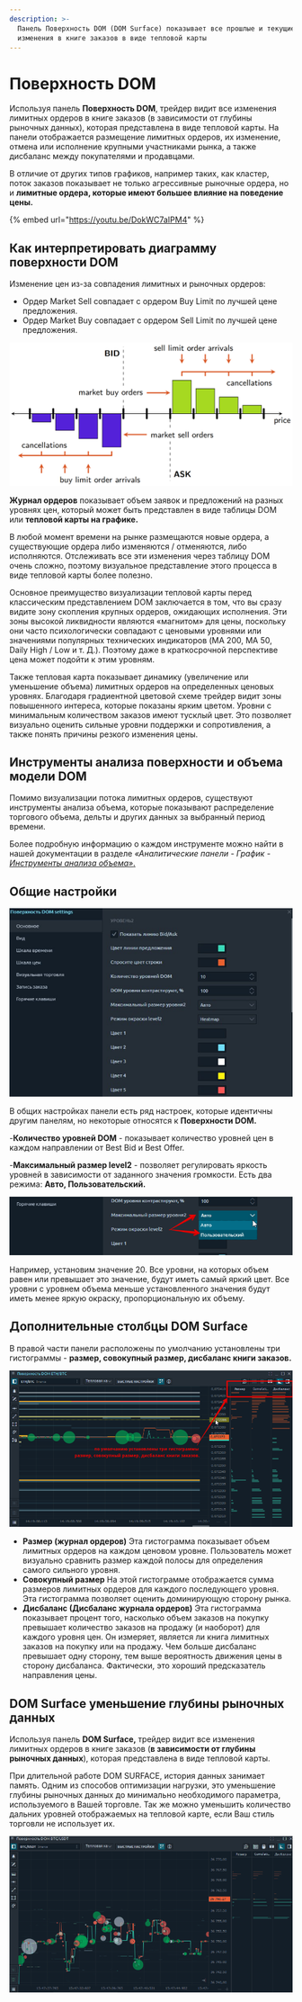```yaml
---
description: >-
  Панель Поверхность DOM (DOM Surface) показывает все прошлые и текущие
  изменения в книге заказов в виде тепловой карты
---
```


# Поверхность DOM

Используя панель **Поверхность DOM**, трейдер видит все изменения лимитных ордеров в книге заказов (в зависимости от глубины рыночных данных), которая представлена ​​в виде тепловой карты. На панели отображается размещение лимитных ордеров, их изменение, отмена или исполнение крупными участниками рынка, а также дисбаланс между покупателями и продавцами.

В отличие от других типов графиков, например таких, как кластер, поток заказов показывает не только агрессивные рыночные ордера, но и **лимитные ордера, которые имеют большее влияние на поведение цены.**

{% embed url="https://youtu.be/DokWC7aIPM4" %}

## Как интерпретировать диаграмму поверхности DOM

Изменение цен из-за совпадения лимитных и рыночных ордеров:

* Ордер Market Sell совпадает с ордером Buy Limit по лучшей цене предложения.
* Ордер Market Buy совпадает с ордером Sell Limit по лучшей цене предложения.

![](../.gitbook/assets/order-matching-algorithm.png)

**Журнал ордеров** показывает объем заявок и предложений на разных уровнях цен, который может быть представлен в виде таблицы DOM или  **тепловой карты на графике.**

В любой момент времени на рынке размещаются новые ордера, а существующие ордера либо изменяются / отменяются, либо исполняются. Отслеживать все эти изменения через таблицу DOM очень сложно, поэтому визуальное представление этого процесса в виде тепловой карты более полезно.

Основное преимущество визуализации тепловой карты перед классическим представлением DOM заключается в том, что вы сразу видите зону скопления крупных ордеров, ожидающих исполнения. Эти зоны высокой ликвидности являются «магнитом» для цены, поскольку они часто психологически совпадают с ценовыми уровнями или значениями популярных технических индикаторов (MA 200, MA 50, Daily High / Low и т. Д.). Поэтому даже в краткосрочной перспективе цена может подойти к этим уровням.

Также тепловая карта показывает динамику (увеличение или уменьшение объема) лимитных ордеров на определенных ценовых уровнях. Благодаря градиентной цветовой схеме трейдер видит зоны повышенного интереса, которые показаны ярким цветом. Уровни с минимальным количеством заказов имеют тусклый цвет. Это позволяет визуально оценить сильные уровни поддержки и сопротивления, а также понять причины резкого изменения цены.

## Инструменты анализа поверхности и объема модели DOM

Помимо визуализации потока лимитных ордеров, существуют инструменты анализа объема, которые показывают распределение торгового объема, дельты и других данных за выбранный период времени.

Более подробную информацию о каждом инструменте можно найти в нашей документации в разделе _«Аналитические панели - График -_ [_Инструменты анализа объема»_.](https://help.quantower.com.ru/analytics-panels/chart/volume-analysis-tools)

## Общие настройки

![](../.gitbook/assets/poverkhnost-dum-nastroiki.jpg)

В общих настройках панели есть ряд настроек, которые идентичны другим панелям, но некоторые относятся к **Поверхности DOM.**

\-**Количество уровней DOM** - показывает количество уровней цен в каждом направлении от Best Bid и Best Offer.

\-**Максимальный размер level2** - позволяет регулировать яркость уровней в зависимости от заданного значения громкости. Есть два режима: **Авто, Пользовательский.**

![](../.gitbook/assets/uroven2.png)

Например, установим значение 20. Все уровни, на которых объем равен или превышает это значение, будут иметь самый яркий цвет. Все уровни с уровнем объема меньше установленного значения будут иметь менее яркую окраску, пропорциональную их объему.

## Дополнительные столбцы DOM Surface

В правой части панели расположены по умолчанию установлены три гистограммы - **размер, совокупный размер, дисбаланс книги заказов.**

![Дополнительные столбцы DOM Surface с размером книги заказов, совокупным размером и дисбалансом книги заказов](../.gitbook/assets/poverkhnost-dom-gistogrammy.png)

* **Размер (журнал ордеров)** Эта гистограмма показывает объем лимитных ордеров на каждом ценовом уровне. Пользователь может визуально сравнить размер каждой полосы для определения самого сильного уровня.
* **Совокупный размер** На этой гистограмме отображается сумма размеров лимитных ордеров для каждого последующего уровня. Эта гистограмма позволяет оценить доминирующую сторону рынка.
* **Дисбаланс (Дисбаланс журнала ордеров)** Эта гистограмма показывает процент того, насколько объем заказов на покупку превышает количество заказов на продажу (и наоборот) для каждого уровня цен. Он измеряет, является ли книга лимитных заказов на покупку или на продажу. Чем больше дисбаланс превышает одну сторону, тем выше вероятность движения цены в сторону дисбаланса. Фактически, это хороший предсказатель направления цены.

## **DOM Surface уменьшение глубины рыночных данных** <a href="#dom-surface-umenshenie-glubiny-rynochnykh-dannykh" id="dom-surface-umenshenie-glubiny-rynochnykh-dannykh"></a>

Используя панель **DOM Surface,** трейдер видит все изменения лимитных ордеров в книге заказов (**в зависимости от глубины рыночных данных**), которая представлена ​​в виде тепловой карты.

При длительной работе DOM SURFACE, история данных занимает память. Одним из способов оптимизации нагрузки, это уменьшение глубины рыночных данных до минимально необходимого параметра, используемого в Вашей торговле. Так же можно уменьшить количество дальних уровней отображаемых на тепловой карте, если Ваш стиль торговли не использует их.

![](<../.gitbook/assets/dumserf-umenshit-glubinu-rynochnykh-dannykh (1).gif>)
